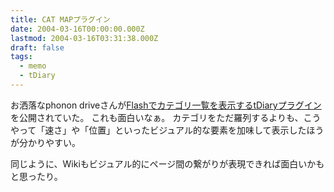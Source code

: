 ```yaml
---
title: CAT MAPプラグイン
date: 2004-03-16T00:00:00.000Z
lastmod: 2004-03-16T03:31:38.000Z
draft: false
tags:
  - memo
  - tDiary
---
```


お洒落なphonon driveさんが[Flashでカテゴリ一覧を表示するtDiaryプラグイン](http://phonondrive.com/20040315.html#p03)を公開されていた。 これも面白いなぁ。 カテゴリをただ羅列するよりも、こうやって「速さ」や「位置」といったビジュアル的な要素を加味して表示したほうが分かりやすい。

同じように、Wikiもビジュアル的にページ間の繋がりが表現できれば面白いかもと思ったり。
